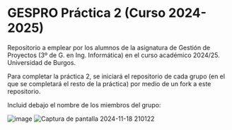 # GESPRO Práctica 2 (Curso 2024-2025)
Repositorio a emplear por los alumnos de la asignatura de Gestión de Proyectos (3º de G. en Ing. Informática) en el curso académico 2024/25. Universidad de Burgos.

Para completar la práctica 2, se iniciará el repositorio de cada grupo (en el que se completará el resto de la práctica) por medio de un fork a este repositorio.

Incluid debajo el nombre de los miembros del grupo:

![image](https://github.com/user-attachments/assets/be4db69b-090a-4e6f-b5d1-80d4f23ada72)
![Captura de pantalla 2024-11-18 210122](https://github.com/user-attachments/assets/0fdb608a-b3c4-4f88-bfc1-d72f7008b8d6)
